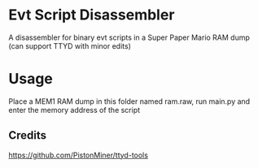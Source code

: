 # Evt Script Disassembler
A disassembler for binary evt scripts in a Super Paper Mario RAM dump (can support TTYD with minor edits)

# Usage
Place a MEM1 RAM dump in this folder named ram.raw, run main.py and enter the memory address of the script

## Credits
https://github.com/PistonMiner/ttyd-tools